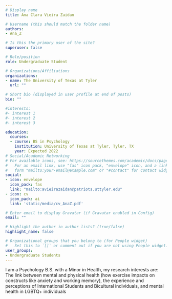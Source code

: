 ```yaml
---
# Display name
title: Ana Clara Vieira Zaidan

# Username (this should match the folder name)
authors:
- Ana_Z

# Is this the primary user of the site?
superuser: false

# Role/position
role: Undergraduate Student

# Organizations/Affiliations
organizations:
- name: The University of Texas at Tyler
  url: ""

# Short bio (displayed in user profile at end of posts)
bio: ""

#interests:
#- interest 1
#- interest 2
#- interest 3

education:
  courses:
  - course: BS in Psychology
    institution: University of Texas at Tyler, Tyler, TX
    year: Expected 2022
# Social/Academic Networking
# For available icons, see: https://sourcethemes.com/academic/docs/page-builder/#icons
#   For an email link, use "fas" icon pack, "envelope" icon, and a link in the
#   form "mailto:your-email@example.com" or "#contact" for contact widget.
social:
- icon: envelope
  icon_pack: fas
  link: "mailto:avieirazaidan@patriots.uttyler.edu"
- icon: cv
  icon_pack: ai
  link: 'static/media/cv_AnaZ.pdf'

# Enter email to display Gravatar (if Gravatar enabled in Config)
email: ""

# Highlight the author in author lists? (true/false)
highlight_name: false

# Organizational groups that you belong to (for People widget)
#   Set this to `[]` or comment out if you are not using People widget.
user_groups:
- Undergraduate Students
---
```

I am a Psychology B.S. with a Minor in Health, my research interests are: The link between mental and physical health (how exercise impacts on constructs like anxiety and working memory), the experience and perceptions of International Students and Bicultural individuals, and mental health in LGBTQ+ individuals

